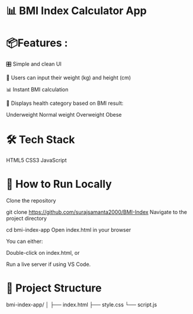 📊 BMI Index Calculator App
============================

📦Features :
=============
🎛️ Simple and clean UI

📏 Users can input their weight (kg) and height (cm)

📊 Instant BMI calculation

📝 Displays health category based on BMI result:

Underweight
Normal weight
Overweight
Obese

🛠️ Tech Stack
===============
HTML5
CSS3
JavaScript 

🚀 How to Run Locally
=======================
Clone the repository

git clone https://github.com/surajsamanta2000/BMI-Index
Navigate to the project directory

cd bmi-index-app
Open index.html in your browser

You can either:

Double-click on index.html, or

Run a live server if using VS Code.

📂 Project Structure
=====================
bmi-index-app/
│
├── index.html
├── style.css
└── script.js

